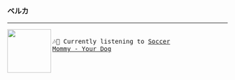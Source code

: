 ### ベルカ

***

[<img align="left" width="100" height="100" src="https:&#x2F;&#x2F;lastfm.freetls.fastly.net&#x2F;i&#x2F;u&#x2F;174s&#x2F;6a897712ef6ae821f6ccc22a56369d3f.jpg">](https://www.youtube.com/results?search_query=Soccer+Mommy+Your+Dog)
<big><pre>
<small>
</br>🎶🎵  Currently listening to  [Soccer Mommy - Your Dog](https://www.youtube.com/results?search_query=Soccer+Mommy+Your+Dog)</br>
</small></pre></big>
